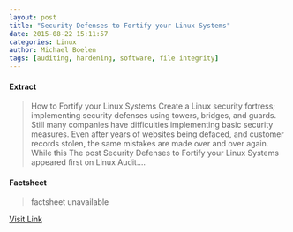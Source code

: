 ```yaml
---
layout: post
title: "Security Defenses to Fortify your Linux Systems"
date: 2015-08-22 15:11:57
categories: Linux
author: Michael Boelen
tags: [auditing, hardening, software, file integrity]
---
```



#### Extract
>How to Fortify your Linux Systems Create a Linux security fortress; implementing security defenses using towers, bridges, and guards. Still many companies have difficulties implementing basic security measures. Even after years of websites being defaced, and customer records stolen, the same mistakes are made over and over again. While this The post Security Defenses to Fortify your Linux Systems appeared first on Linux Audit....

#### Factsheet
>factsheet unavailable

[Visit Link](http://linux-audit.com/security-defenses-to-fortify-your-linux-systems/)


